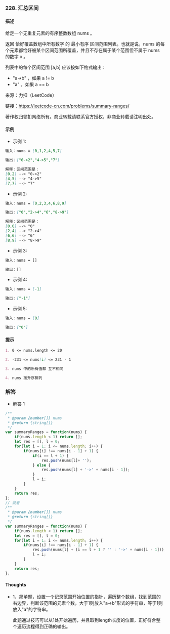 ### 228. 汇总区间

#### 描述

给定一个无重复元素的有序整数数组 nums 。

返回 恰好覆盖数组中所有数字 的 最小有序 区间范围列表。也就是说，nums 的每个元素都恰好被某个区间范围所覆盖，并且不存在属于某个范围但不属于 nums 的数字 x 。

列表中的每个区间范围 [a,b] 应该按如下格式输出：

+ "a->b" ，如果 a != b
+ "a" ，如果 a == b

来源：力扣（LeetCode）

链接：https://leetcode-cn.com/problems/summary-ranges/

著作权归领扣网络所有。商业转载请联系官方授权，非商业转载请注明出处。

#### 示例

+ 示例 1:
```md
输入：nums = [0,1,2,4,5,7]

输出：["0->2","4->5","7"]

解释：区间范围是：
[0,2] --> "0->2"
[4,5] --> "4->5"
[7,7] --> "7"
```
+ 示例 2:
```md
输入：nums = [0,2,3,4,6,8,9]

输出：["0","2->4","6","8->9"]

解释：区间范围是：
[0,0] --> "0"
[2,4] --> "2->4"
[6,6] --> "6"
[8,9] --> "8->9"
```
+ 示例 3:
```md
输入：nums = []

输出：[]
```
+ 示例 4:
```md
输入：nums = [-1]

输出：["-1"]
```
+ 示例 5:
```md
输入：nums = [0]

输出：["0"]
```


#### 提示
```md
1. 0 <= nums.length <= 20

2. -231 <= nums[i] <= 231 - 1

3. nums 中的所有值都 互不相同

4. nums 按升序排列
```

### 解答

+ 解答 1
```js
/**
 * @param {number[]} nums
 * @return {string[]}
 */
var summaryRanges = function(nums) {
    if(nums.length < 1) return [];
    let res = [], l = 0;
    for(let i = 1; i <= nums.length; i++) {
        if(nums[i] !== nums[i - 1] + 1) {
            if(i == l + 1) {
                res.push(nums[l]+ '');
            } else {
                res.push(nums[l] + '->' + nums[i - 1]);
            }
            l = i;
        }
    }
    return res;
};
// 或者
/**
 * @param {number[]} nums
 * @return {string[]}
 */
var summaryRanges = function(nums) {
    if(nums.length < 1) return [];
    let res = [], l = 0;
    for(let i = 1; i <= nums.length; i++) {
        if(nums[i] !== nums[i - 1] + 1) {
            res.push(nums[l] + (i == l + 1 ? '' : '->' + nums[i - 1]));
            l = i;
        }
    }
    return res;
};
```

#### Thoughts

+ 1、简单题，设置一个记录范围开始位置的指针，遍历整个数组，找到范围的右边界，判断该范围的元素个数，大于1则放入"a->b"形式的字符串，等于1则放入"a"的字符串。
  
  此题通过技巧可以从1处开始遍历，并且取到length长度的位置，正好符合整个遍历流程得到正确的输出。